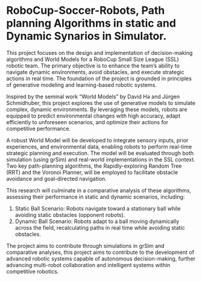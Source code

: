 # RoboCup-Soccer-Robots, Path planning Algorithms in static and Dynamic Synarios in Simulator.
This project focuses on the design and implementation of decision-making algorithms and World Models for a RoboCup Small Size League (SSL) robotic team. The primary objective is to enhance the team’s ability to navigate dynamic environments, avoid obstacles, and execute strategic actions in real time. The foundation of the project is grounded in principles of generative modeling and learning-based robotic systems.

Inspired by the seminal work “World Models” by David Ha and Jürgen Schmidhuber, this project explores the use of generative models to simulate complex, dynamic environments. By leveraging these models, robots are equipped to predict environmental changes with high accuracy, adapt efficiently to unforeseen scenarios, and optimize their actions for competitive performance.

A robust World Model will be developed to integrate sensory inputs, prior experiences, and environmental data, enabling robots to perform real-time strategic planning and execution. The model will be evaluated through both simulation (using grSim) and real-world implementations in the SSL context. Two key path-planning algorithms, the Rapidly-exploring Random Tree (RRT) and the Voronoi Planner, will be employed to facilitate obstacle avoidance and goal-directed navigation.

This research will culminate in a comparative analysis of these algorithms, assessing their performance in static and dynamic scenarios, including:
1. Static Ball Scenario: Robots navigate toward a stationary ball while avoiding static obstacles (opponent robots).
2. Dynamic Ball Scenario: Robots adapt to a ball moving dynamically across the field, recalculating paths in real time while avoiding static obstacles.

The project aims to contribute through simulations in grSim and comparative analyses, this project aims to contribute to the development of advanced robotic systems capable of autonomous decision-making, further advancing multi-robot collaboration and intelligent systems within competitive robotics.
